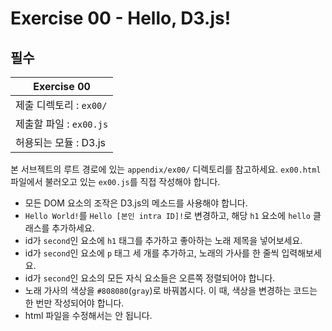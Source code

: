 # Exercise 00 - Hello, D3.js!

## 필수

| Exercise 00             |
| ----------------------- |
| 제출 디렉토리 : `ex00/` |
| 제출할 파일 : `ex00.js` |
| 허용되는 모듈 : D3.js   |

본 서브젝트의 루트 경로에 있는 `appendix/ex00/` 디렉토리를 참고하세요. `ex00.html` 파일에서 불러오고 있는 `ex00.js`를 직접 작성해야 합니다.

- 모든 DOM 요소의 조작은 D3.js의 메소드를 사용해야 합니다.
- `Hello World!`를 `Hello [본인 intra ID]!`로 변경하고, 해당 `h1` 요소에 `hello` 클래스를 추가하세요.
- id가 `second`인 요소에 `h1` 태그를 추가하고 좋아하는 노래 제목을 넣어보세요.
- id가 `second`인 요소에 `p` 태그 세 개를 추가하고, 노래의 가사를 한 줄씩 입력해보세요.
- id가 `second`인 요소의 모든 자식 요소들은 오른쪽 정렬되어야 합니다.
- 노래 가사의 색상을 `#808080`(`gray`)로 바꿔봅시다. 이 때, 색상을 변경하는 코드는 한 번만 작성되어야 합니다.
- html 파일을 수정해서는 안 됩니다.
